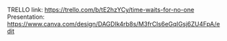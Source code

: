 TRELLO link: https://trello.com/b/tE2hzYCy/time-waits-for-no-one
Presentation: https://www.canva.com/design/DAGDIk4rb8s/M3frCIs6eGqIGsj6ZU4FpA/edit
